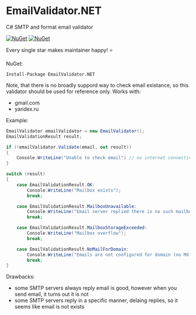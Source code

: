 # EmailValidator.NET
C# SMTP and format email validator

[![NuGet](https://img.shields.io/nuget/dt/EmailValidator.NET.svg?style=flat-square)](https://www.nuget.org/packages/EmailValidator.NET)
[![NuGet](https://img.shields.io/nuget/v/EmailValidator.NET.svg?style=flat-square)](https://www.nuget.org/packages/EmailValidator.NET)

Every single star makes maintainer happy! ⭐

NuGet:
```
Install-Package EmailValidator.NET
```

Note, that there is no broadly suppord way to check email existance, so this validator should be used for reference only.
Works with:
* gmail.com
* yandex.ru

Example:

```cs
EmailValidator emailValidator = new EmailValidator();
EmailValidationResult result;

if (!emailValidator.Validate(email, out result))
{
    Console.WriteLine("Unable to check email") // no internet connection or mailserver is down / busy
}

switch (result)
{
    case EmailValidationResult.OK:
        Console.WriteLine("Mailbox exists");
        break;

    case EmailValidationResult.MailboxUnavailable:
        Console.WriteLine("Email server replied there is no such mailbox");
        break;

    case EmailValidationResult.MailboxStorageExceeded:
        Console.WriteLine("Mailbox overflow");
        break;

    case EmailValidationResult.NoMailForDomain:
        Console.WriteLine("Emails are not configured for domain (no MX records)");
        break;
}


```

Drawbacks:
* some SMTP servers always reply email is good, however when you send email, it turns out it is not
* some SMTP servers reply in a specific manner, delaing replies, so it seems like email is not exists
